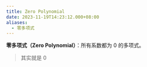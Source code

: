 ```yaml
---
title: Zero Polynomial
date: 2023-11-19T14:23:12.000+08:00
aliases:
  - 零多项式
---
```


**零多项式（Zero Polynomial）**：所有系数都为 0 的多项式。

> 其实就是 0
